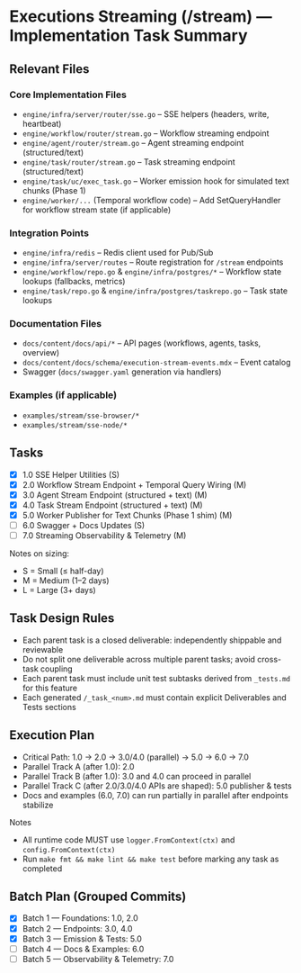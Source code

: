 # Executions Streaming (/stream) — Implementation Task Summary

## Relevant Files

### Core Implementation Files

- `engine/infra/server/router/sse.go` – SSE helpers (headers, write, heartbeat)
- `engine/workflow/router/stream.go` – Workflow streaming endpoint
- `engine/agent/router/stream.go` – Agent streaming endpoint (structured/text)
- `engine/task/router/stream.go` – Task streaming endpoint (structured/text)
- `engine/task/uc/exec_task.go` – Worker emission hook for simulated text chunks (Phase 1)
- `engine/worker/...` (Temporal workflow code) – Add SetQueryHandler for workflow stream state (if applicable)

### Integration Points

- `engine/infra/redis` – Redis client used for Pub/Sub
- `engine/infra/server/routes` – Route registration for `/stream` endpoints
- `engine/workflow/repo.go` & `engine/infra/postgres/*` – Workflow state lookups (fallbacks, metrics)
- `engine/task/repo.go` & `engine/infra/postgres/taskrepo.go` – Task state lookups

### Documentation Files

- `docs/content/docs/api/*` – API pages (workflows, agents, tasks, overview)
- `docs/content/docs/schema/execution-stream-events.mdx` – Event catalog
- Swagger (`docs/swagger.yaml` generation via handlers)

### Examples (if applicable)

- `examples/stream/sse-browser/*`
- `examples/stream/sse-node/*`

## Tasks

- [x] 1.0 SSE Helper Utilities (S)
- [x] 2.0 Workflow Stream Endpoint + Temporal Query Wiring (M)
- [x] 3.0 Agent Stream Endpoint (structured + text) (M)
- [x] 4.0 Task Stream Endpoint (structured + text) (M)
- [x] 5.0 Worker Publisher for Text Chunks (Phase 1 shim) (M)
- [ ] 6.0 Swagger + Docs Updates (S)
- [ ] 7.0 Streaming Observability & Telemetry (M)

Notes on sizing:

- S = Small (≤ half-day)
- M = Medium (1–2 days)
- L = Large (3+ days)

## Task Design Rules

- Each parent task is a closed deliverable: independently shippable and reviewable
- Do not split one deliverable across multiple parent tasks; avoid cross-task coupling
- Each parent task must include unit test subtasks derived from `_tests.md` for this feature
- Each generated `/_task_<num>.md` must contain explicit Deliverables and Tests sections

## Execution Plan

- Critical Path: 1.0 → 2.0 → 3.0/4.0 (parallel) → 5.0 → 6.0 → 7.0
- Parallel Track A (after 1.0): 2.0
- Parallel Track B (after 1.0): 3.0 and 4.0 can proceed in parallel
- Parallel Track C (after 2.0/3.0/4.0 APIs are shaped): 5.0 publisher & tests
- Docs and examples (6.0, 7.0) can run partially in parallel after endpoints stabilize

Notes

- All runtime code MUST use `logger.FromContext(ctx)` and `config.FromContext(ctx)`
- Run `make fmt && make lint && make test` before marking any task as completed

## Batch Plan (Grouped Commits)

- [x] Batch 1 — Foundations: 1.0, 2.0
- [x] Batch 2 — Endpoints: 3.0, 4.0
- [x] Batch 3 — Emission & Tests: 5.0
- [ ] Batch 4 — Docs & Examples: 6.0
- [ ] Batch 5 — Observability & Telemetry: 7.0
